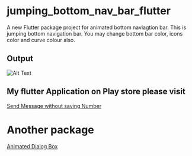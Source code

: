 # jumping_bottom_nav_bar_flutter

A new Flutter package project for animated bottom naviagtion bar. This is jumping bottom navigation bar. You may change bottom bar color, icons color and curve colour also.

## Output

![Alt Text](https://github.com/Shubham-Narkhede/jumping_bottom_nav_bar_flutter/blob/master/ezgif-6-ab91fb1af4b7.gif)

## My flutter Application on Play store please visit

[Send Message without saving Number](https://play.google.com/store/apps/details?id=com.shubham.flutter_whats_me)

# Another package

[Animated Dialog Box](https://pub.dev/packages/animated_dialog_box)

